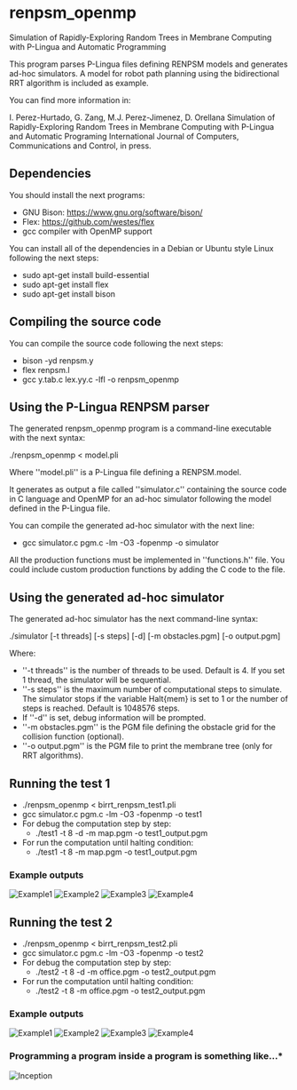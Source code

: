 # renpsm_openmp
Simulation of Rapidly-Exploring Random Trees in Membrane Computing with P-Lingua and Automatic Programming

This program parses P-Lingua files defining RENPSM models and generates ad-hoc simulators. A model for robot
path planning using the bidirectional RRT algorithm is included as example.

You can find more information in:

I. Perez-Hurtado, G. Zang, M.J. Perez-Jimenez, D. Orellana
Simulation of Rapidly-Exploring Random Trees in Membrane Computing with P-Lingua and Automatic Programing
International Journal of Computers, Communications and Control, in press.

## Dependencies
You should install the next programs:

* GNU Bison: https://www.gnu.org/software/bison/
* Flex: https://github.com/westes/flex
* gcc compiler with OpenMP support

You can install all of the dependencies in a Debian or Ubuntu style Linux following the next steps:

- sudo apt-get install build-essential
- sudo apt-get install flex
- sudo apt-get install bison

## Compiling the source code
You can compile the source code following the next steps:

-  bison -yd renpsm.y
-  flex renpsm.l
-  gcc y.tab.c lex.yy.c -lfl -o renpsm_openmp

## Using the P-Lingua RENPSM parser

The generated renpsm_openmp program is a command-line executable with the next syntax:

./renpsm_openmp < model.pli

Where ''model.pli'' is a P-Lingua file defining a RENPSM.model.

It generates as output a file called ''simulator.c'' containing the source code
in C language and OpenMP for an ad-hoc simulator following the model defined in the P-Lingua file.

You can compile the generated ad-hoc simulator with the next line:

- gcc simulator.c pgm.c -lm -O3 -fopenmp -o simulator

All the production functions must be implemented in ''functions.h'' file. You could include custom production functions by adding the C code to
the file. 

## Using the generated ad-hoc simulator

The generated ad-hoc simulator has the next command-line syntax:

./simulator [-t threads] [-s steps] [-d] [-m obstacles.pgm] [-o output.pgm] 

Where:

- ''-t threads'' is the number of threads to be used. Default is 4. If you set 1 thread, the simulator will be sequential.
- ''-s steps'' is the maximum number of computational steps to simulate. The simulator stops if the variable Halt{mem} is set to 1 or the number of steps is reached. Default is 1048576 steps.
- If ''-d'' is set, debug information will be prompted.
- ''-m obstacles.pgm'' is the PGM file defining the obstacle grid for the collision function (optional).
- ''-o output.pgm'' is the PGM file to print the membrane tree (only for RRT algorithms).


## Running the test 1

- ./renpsm_openmp < birrt_renpsm_test1.pli
- gcc simulator.c pgm.c -lm -O3 -fopenmp -o test1
- For debug the computation step by step:
	- ./test1 -t 8 -d -m map.pgm -o test1_output.pgm
- For run the computation until halting condition:
	- ./test1 -t 8 -m map.pgm -o test1_output.pgm

### Example outputs

![Example1](/examples/example1.jpg)
![Example2](/examples/example2.jpg)
![Example3](/examples/example3.jpg)
![Example4](/examples/example4.jpg)


## Running the test 2

- ./renpsm_openmp < birrt_renpsm_test2.pli
- gcc simulator.c pgm.c -lm -O3 -fopenmp -o test2
- For debug the computation step by step:
	- ./test2 -t 8 -d -m office.pgm -o test2_output.pgm
- For run the computation until halting condition:
	- ./test2 -t 8 -m office.pgm -o test2_output.pgm

### Example outputs

![Example1](/examples/example5.jpg)
![Example2](/examples/example6.jpg)
![Example3](/examples/example7.jpg)
![Example4](/examples/example8.jpg)


### Programming a program inside a program is something like...*

![Inception](inception.jpg)
 

